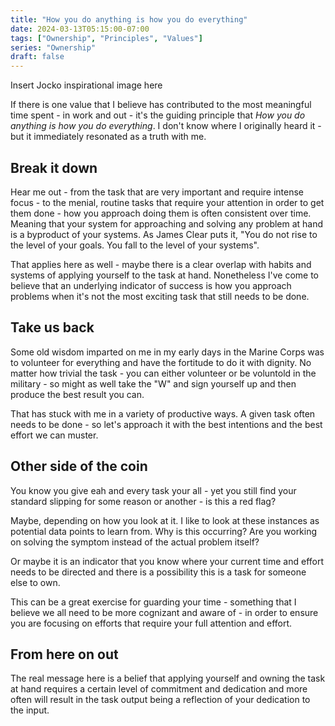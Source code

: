 ```yaml
---
title: "How you do anything is how you do everything"
date: 2024-03-13T05:15:00-07:00
tags: ["Ownership", "Principles", "Values"]
series: "Ownership"
draft: false
---
```


Insert Jocko inspirational image here

If there is one value that I believe has contributed to the most meaningful time spent - in work and out - it's the guiding principle that _How you do anything is how you do everything_. I don't know where I originally heard it - but it immediately resonated as a truth with me.

## Break it down

Hear me out - from the task that are very important and require intense focus - to the menial, routine tasks that require your attention in order to get them done - how you approach doing them is often consistent over time. Meaning that your system for approaching and solving any problem at hand is a byproduct of your systems. As James Clear puts it, "You do not rise to the level of your goals. You fall to the level of your systems". 

That applies here as well - maybe there is a clear overlap with habits and systems of applying yourself to the task at hand. Nonetheless I've come to believe that an underlying indicator of success is how you approach problems when it's not the most exciting task that still needs to be done. 

## Take us back

Some old wisdom imparted on me in my early days in the Marine Corps was to volunteer for everything and have the fortitude to do it with dignity. No matter how trivial the task - you can either volunteer or be voluntold in the military - so might as well take the "W" and sign yourself up and then produce the best result you can. 

That has stuck with me in a variety of productive ways. A given task often needs to be done - so let's approach it with the best intentions and the best effort we can muster.

## Other side of the coin

You know you give eah and every task your all - yet you still find your standard slipping for some reason or another - is this a red flag? 

Maybe, depending on how you look at it. I like to look at these instances as potential data points to learn from. Why is this occurring? Are you working on solving the symptom instead of the actual problem itself? 

Or maybe it is an indicator that you know where your current time and effort needs to be directed and there is a possibility this is a task for someone else to own. 

This can be a great exercise for guarding your time - something that I believe we all need to be more cognizant and aware of - in order to ensure you are focusing on efforts that require your full attention and effort.

## From here on out

The real message here is a belief that applying yourself and owning the task at hand requires a certain level of commitment and dedication and more often will result in the task output being a reflection of your dedication to the input.